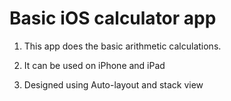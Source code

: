 # Basic iOS calculator app

1. This app does the basic arithmetic calculations.

2. It can be used on iPhone and iPad

3. Designed using Auto-layout and stack view

